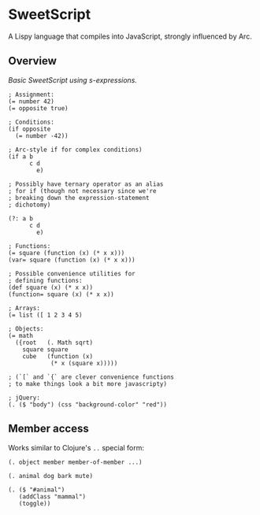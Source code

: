 # SweetScript

A Lispy language that compiles into JavaScript, strongly influenced by Arc.

## Overview

*Basic SweetScript using s-expressions.*

    ; Assignment:
    (= number 42)
    (= opposite true)

    ; Conditions:
    (if opposite
      (= number -42))

    ; Arc-style if for complex conditions)
    (if a b
          c d
            e)

    ; Possibly have ternary operator as an alias
    ; for if (though not necessary since we're
    ; breaking down the expression-statement
    ; dichotomy)
    
    (?: a b
          c d
            e)
    
    ; Functions:
    (= square (function (x) (* x x)))
    (var= square (function (x) (* x x)))

    ; Possible convenience utilities for
    ; defining functions:
    (def square (x) (* x x))
    (function= square (x) (* x x))
    
    ; Arrays:
    (= list ([ 1 2 3 4 5)
    
    ; Objects:
    (= math
      ({root   (. Math sqrt)
        square square
        cube   (function (x)
                (* x (square x)))))

    ; (`[` and `{` are clever convenience functions
    ; to make things look a bit more javascripty)

    ; jQuery:
    (. ($ "body") (css "background-color" "red"))

## Member access

Works similar to Clojure's `..` special form:

    (. object member member-of-member ...)

    (. animal dog bark mute)

    (. ($ "#animal")
       (addClass "mammal")
       (toggle))

